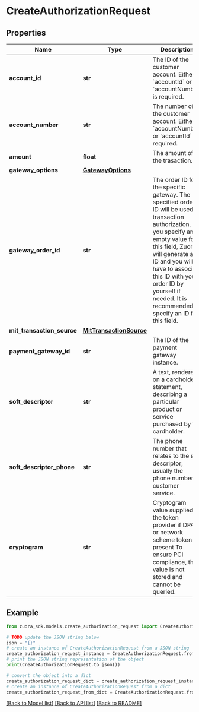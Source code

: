 # CreateAuthorizationRequest


## Properties

Name | Type | Description | Notes
------------ | ------------- | ------------- | -------------
**account_id** | **str** | The ID of the customer account. Either &#x60;accountId&#x60; or &#x60;accountNumber&#x60; is required. | [optional] 
**account_number** | **str** | The number of the customer account. Either &#x60;accountNumber&#x60; or &#x60;accountId&#x60; is required. | [optional] 
**amount** | **float** | The amount of the trasaction. | 
**gateway_options** | [**GatewayOptions**](GatewayOptions.md) |  | [optional] 
**gateway_order_id** | **str** | The order ID for the specific gateway.  The specified order ID will be used in transaction authorization. If you specify an empty value for this field, Zuora will generate an ID and you will have to associate this ID with your order ID by yourself if needed. It is recommended to specify an ID for this field.  | 
**mit_transaction_source** | [**MitTransactionSource**](MitTransactionSource.md) |  | [optional] 
**payment_gateway_id** | **str** | The ID of the payment gateway instance. | [optional] 
**soft_descriptor** | **str** | A text, rendered on a cardholder’s statement, describing a particular product or service purchased by the cardholder. | [optional] 
**soft_descriptor_phone** | **str** | The phone number that relates to the soft descriptor, usually the phone number of customer service. | [optional] 
**cryptogram** | **str** | Cryptogram value supplied by the token provider if DPAN or network scheme token is present  To ensure PCI compliance, this value is not stored and cannot be queried.  | [optional] 

## Example

```python
from zuora_sdk.models.create_authorization_request import CreateAuthorizationRequest

# TODO update the JSON string below
json = "{}"
# create an instance of CreateAuthorizationRequest from a JSON string
create_authorization_request_instance = CreateAuthorizationRequest.from_json(json)
# print the JSON string representation of the object
print(CreateAuthorizationRequest.to_json())

# convert the object into a dict
create_authorization_request_dict = create_authorization_request_instance.to_dict()
# create an instance of CreateAuthorizationRequest from a dict
create_authorization_request_from_dict = CreateAuthorizationRequest.from_dict(create_authorization_request_dict)
```
[[Back to Model list]](../README.md#documentation-for-models) [[Back to API list]](../README.md#documentation-for-api-endpoints) [[Back to README]](../README.md)


